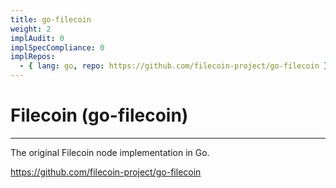 ```yaml
---
title: go-filecoin
weight: 2
implAudit: 0
implSpecCompliance: 0
implRepos: 
  - { lang: go, repo: https://github.com/filecoin-project/go-filecoin }
---
```


# Filecoin (go-filecoin)
---

The original Filecoin node implementation in Go.

https://github.com/filecoin-project/go-filecoin